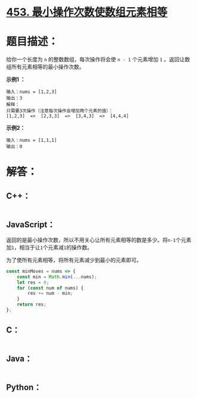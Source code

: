 # [453. 最小操作次数使数组元素相等](https://leetcode-cn.com/problems/minimum-moves-to-equal-array-elements/)

# 题目描述：

给你一个长度为 `n` 的整数数组，每次操作将会使 `n - 1` 个元素增加 `1` 。返回让数组所有元素相等的最小操作次数。

**示例1 ：**

```
输入：nums = [1,2,3]
输出：3
解释：
只需要3次操作（注意每次操作会增加两个元素的值）：
[1,2,3]  =>  [2,3,3]  =>  [3,4,3]  =>  [4,4,4]
```

**示例2：**

```
输入：nums = [1,1,1]
输出：0
```



# 解答：

## C++：

```C++

```

## JavaScript：

返回的是最小操作次数，所以不用关心让所有元素相等的数是多少。将`n-1`个元素加`1`，相当于让`1`个元素减`1`的操作数。

为了使所有元素相等，将所有元素减少到最小的元素即可。

```javascript
const minMoves = nums => {
    const min = Math.min(...nums);
    let res = 0;
    for (const num of nums) {
        res += num - min;
    }
    return res;
};
```

## C：
```c

```

## Java：
```java

```

## Python：

```python

```

